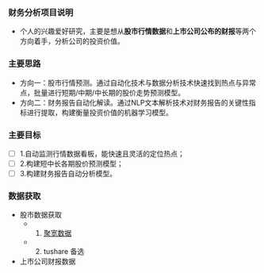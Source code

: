 ### 财务分析项目说明
- 个人的兴趣爱好研究，主要是想从**股市行情数据**和**上市公司公布的财报**等两个方向着手，分析公司的投资价值。

### 主要思路
- 方向一：股市行情预测。通过自动化技术与数据分析技术快速找到热点与异常点，批量进行短期/中期/中长期的股价走势预测模型。
- 方向二：财务报告自动化解读。通过NLP文本解析技术对财务报告的关键性指标进行提取，构建衡量投资价值的机器学习模型。

### 主要目标
- [ ] 1.自动监测行情数据看板，能快速且灵活的定位热点；
- [ ] 2.构建短中长各期股价预测模型；
- [ ] 3.构建财务报告自动分析模型。

### 数据获取
- 股市数据获取
  - 1. [聚宽数据](https://www.joinquant.com/help/api/help#name:JQData)
  - 2. tushare 备选
- 上市公司财报数据